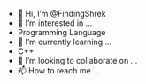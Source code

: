 - 👋 Hi, I’m @FindingShrek
- 👀 I’m interested in ...
- Programming Language
- 🌱 I’m currently learning ...
- C++
- 💞️ I’m looking to collaborate on ...
- 📫 How to reach me ...

<!---
FindingShrek/FindingShrek is a ✨ special ✨ repository because its `README.md` (this file) appears on your GitHub profile.
You can click the Preview link to take a look at your changes.
--->
